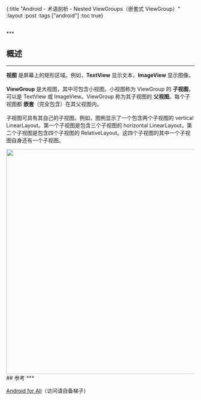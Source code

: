 {:title "Android - 术语剖析 - Nested ViewGroups（嵌套式 ViewGroup）"
 :layout :post
 :tags  ["android"]
 :toc true}

<br>
***
<br>

## 概述
***

**视图** 是屏幕上的矩形区域。例如，**TextView** 显示文本，**ImageView** 显示图像。
<br>
<br>
**ViewGroup** 是大视图，其中可包含小视图。小视图称为 ViewGroup 的 **子视图**，可以是 TextView 或 ImageView。ViewGroup 称为其子视图的 **父视图**。每个子视图都 **嵌套**（完全包含）在其父视图内。
<br>
<br>
子视图可具有其自己的子视图。例如，图例显示了一个包含两个子视图的 vertical LinearLayout。第一个子视图是包含三个子视图的 horizontal LinearLayout，第二个子视图是包含四个子视图的 RelativeLayout。这四个子视图的其中一个子视图自身还有一个子视图。

<img src="http://oem503hzx.bkt.clouddn.com/Android-for-All-Nested-ViewGroups.png" width="600"/>

<br>
## 参考
***

[Android for All](https://developers.google.com/android/for-all/vocab-words/)（访问请自备梯子）
